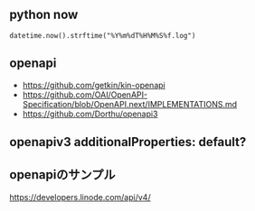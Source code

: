 ## python now

```
datetime.now().strftime("%Y%m%dT%H%M%S%f.log")
```

## openapi

- https://github.com/getkin/kin-openapi
- https://github.com/OAI/OpenAPI-Specification/blob/OpenAPI.next/IMPLEMENTATIONS.md
- https://github.com/Dorthu/openapi3


## openapiv3 additionalProperties: default?

## openapiのサンプル

https://developers.linode.com/api/v4/
